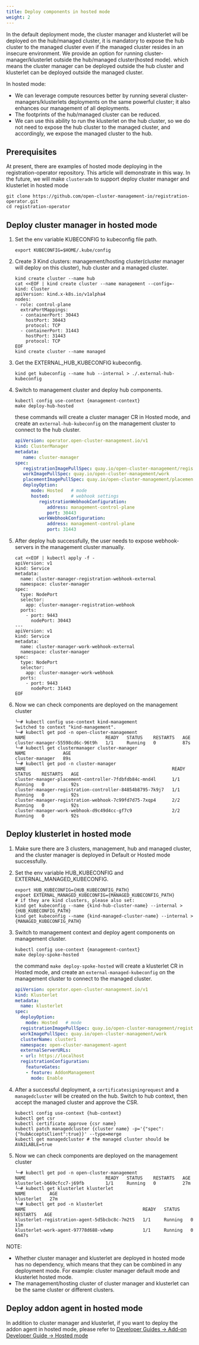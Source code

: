 ```yaml
---
title: Deploy components in hosted mode
weight: 2
---
```


In the default deployment mode, the cluster manager and klusterlet will be deployed on the hub/managed cluster, it is
mandatory to expose the hub cluster to the managed cluster even if the managed cluster resides in an insecure
environment. We provide an option for running cluster-manager/klusterlet outside the hub/managed cluster(hosted mode).
which means the cluster manager can be deployed outside the hub cluster and klusterlet can be deployed outside the
managed cluster.

In hosted mode:
- We can leverage compute resources better by running several cluster-managers/klusterlets deployments on the same
powerful cluster; it also enhances our management of all deployments.
- The footprints of the hub/managed cluster can be reduced.
- We can use this ability to run the klusterlet on the hub cluster, so we do not need to expose the hub cluster to the
managed cluster, and accordingly, we expose the managed cluster to the hub.

## Prerequisites

At present, there are examples of hosted mode deploying in the registration-operator repository. This article will
demonstrate in this way. In the future, we will make `clusteradm` to support deploy cluster manager and klusterlet in
hosted mode

```shell
git clone https://github.com/open-cluster-management-io/registration-operator.git
cd registration-operator
```

## Deploy cluster manager in hosted mode

1. Set the env variable KUBECONFIG to kubeconfig file path.

    ```shell
    export KUBECONFIG=$HOME/.kube/config
    ```

2. Create 3 Kind clusters: management/hosting cluster(cluster manager will deploy on this cluster), hub cluster and a
managed cluster.

    ``` shell
    kind create cluster --name hub
    cat <<EOF | kind create cluster --name management --config=-
    kind: Cluster
    apiVersion: kind.x-k8s.io/v1alpha4
    nodes:
    - role: control-plane
      extraPortMappings:
      - containerPort: 30443
        hostPort: 30443
        protocol: TCP
      - containerPort: 31443
        hostPort: 31443
        protocol: TCP
    EOF
    kind create cluster --name managed
    ```

3. Get the EXTERNAL_HUB_KUBECONFIG kubeconfig.

    ```shell
    kind get kubeconfig --name hub --internal > ./.external-hub-kubeconfig
    ```

4. Switch to management cluster and deploy hub components.

    ```shell
    kubectl config use-context {management-context}
    make deploy-hub-hosted
    ```

   these commands will create a cluster manager CR in Hosted mode, and create an `external-hub-kubeconfig` on the
   management cluster to connect to the hub cluster.

    ```yaml
    apiVersion: operator.open-cluster-management.io/v1
    kind: ClusterManager
    metadata:
       name: cluster-manager
    spec:
       registrationImagePullSpec: quay.io/open-cluster-management/registration
       workImagePullSpec: quay.io/open-cluster-management/work
       placementImagePullSpec: quay.io/open-cluster-management/placement
       deployOption:
          mode: Hosted   # mode
          hosted:        # webhook settings
             registrationWebhookConfiguration:
                address: management-control-plane
                port: 30443
             workWebhookConfiguration:
                address: management-control-plane
                port: 31443
    ```

5. After deploy hub successfully, the user needs to expose webhook-servers in the management cluster manually.

    ```shell
    cat <<EOF | kubectl apply -f -
    apiVersion: v1
    kind: Service
    metadata:
      name: cluster-manager-registration-webhook-external
      namespace: cluster-manager
    spec:
      type: NodePort
      selector:
        app: cluster-manager-registration-webhook
      ports:
        - port: 9443
          nodePort: 30443
    ---
    apiVersion: v1
    kind: Service
    metadata:
      name: cluster-manager-work-webhook-external
      namespace: cluster-manager
    spec:
      type: NodePort
      selector:
        app: cluster-manager-work-webhook
      ports:
        - port: 9443
          nodePort: 31443
    EOF
    ```

6. Now we can check components are deployed on the management cluster

    ```shell
    ╰─# kubectl config use-context kind-management
    Switched to context "kind-management".
    ╰─# kubectl get pod -n open-cluster-management
    NAME                              READY   STATUS    RESTARTS   AGE
    cluster-manager-55598cd6c-96t9h   1/1     Running   0          87s
    ╰─# kubectl get clustermanager cluster-manager
    NAME              AGE
    cluster-manager   89s
    ╰─# kubectl get pod -n cluster-manager
    NAME                                                       READY   STATUS    RESTARTS   AGE
    cluster-manager-placement-controller-7fdbfdb84c-mnd4l      1/1     Running   0          92s
    cluster-manager-registration-controller-84854b8795-7k9j7   1/1     Running   0          92s
    cluster-manager-registration-webhook-7c99fd7d75-7xqp4      2/2     Running   0          92s
    cluster-manager-work-webhook-d9c49d4cc-gf7c9               2/2     Running   0          92s
    ```

## Deploy klusterlet in hosted mode

1. Make sure there are 3 clusters, management, hub and managed cluster, and the cluster manager is deployed in Default
   or Hosted mode successfully.
2. Set the env variable HUB_KUBECONFIG and EXTERNAL_MANAGED_KUBECONFIG.

    ```shell
    export HUB_KUBECONFIG={HUB_KUBECONFIG_PATH}
    expoet EXTERNAL_MANAGED_KUBECONFIG={MANAGED_KUBECONFIG_PATH}
    # if they are kind clusters, please also set:
    kind get kubeconfig --name {kind-hub-cluster-name} --internal > {HUB_KUBECONFIG_PATH}
    kind get kubeconfig --name {kind-managed-cluster-name} --internal > {MANAGED_KUBECONFIG_PATH}
    ```

3. Switch to management context and deploy agent components on management cluster.
    ```shell
    kubectl config use-context {management-context}
    make deploy-spoke-hosted
    ```

   the command `make deploy-spoke-hosted` will create a klusterlet CR in Hosted mode, and create an
   `external-managed-kubeconfig` on the management cluster to connect to the managed cluster.
   
    ```yaml
    apiVersion: operator.open-cluster-management.io/v1
    kind: Klusterlet
    metadata:
      name: klusterlet
    spec:
      deployOption:
        mode: Hosted   # mode
      registrationImagePullSpec: quay.io/open-cluster-management/registration
      workImagePullSpec: quay.io/open-cluster-management/work
      clusterName: cluster1
      namespace: open-cluster-management-agent
      externalServerURLs:
      - url: https://localhost
      registrationConfiguration:
        featureGates:
        - feature: AddonManagement
          mode: Enable
    ```

4. After a successful deployment, a `certificatesigningrequest` and a `managedcluster` will be created on the hub.
Switch to hub context, then accept the managed cluster and approve the CSR.

   ```shell
   kubectl config use-context {hub-context}
   kubectl get csr
   kubectl certificate approve {csr name}
   kubectl patch managedcluster {cluster name} -p='{"spec":{"hubAcceptsClient":true}}' --type=merge
   kubectl get managedcluster # the managed cluster should be AVAILABLE=true
   ```

5. Now we can check components are deployed on the management cluster

    ```shell
    ╰─# kubectl get pod -n open-cluster-management
    NAME                              READY   STATUS    RESTARTS   AGE
    klusterlet-b669cfcc7-j69fb        1/1     Running   0          27m
    ╰─# kubectl get klusterlet klusterlet
    NAME         AGE
    klusterlet   27m
    ╰─# kubectl get pod -n klusterlet
    NAME                                            READY   STATUS    RESTARTS   AGE
    klusterlet-registration-agent-5d5bcbc8c-7m2t5   1/1     Running   0          11m
    klusterlet-work-agent-97778d688-vdwmp           1/1     Running   0          6m47s
    ```

NOTE: 
- Whether cluster manager and klusterlet are deployed in hosted mode has no dependency, which means that they can
be combined in any deployment mode. For example: cluster manager default mode and klusterlet hosted mode.
- The management/hosting cluster of cluster manager and klusterlet can be the same cluster or different clusters.

## Deploy addon agent in hosted mode

In addition to cluster manager and klusterlet, if you want to deploy the addon agent in hosted mode, please refer to
[Developer Guides -> Add-on Developer Guide -> Hosted mode](/developer-guides/addon/#hosted-mode)
